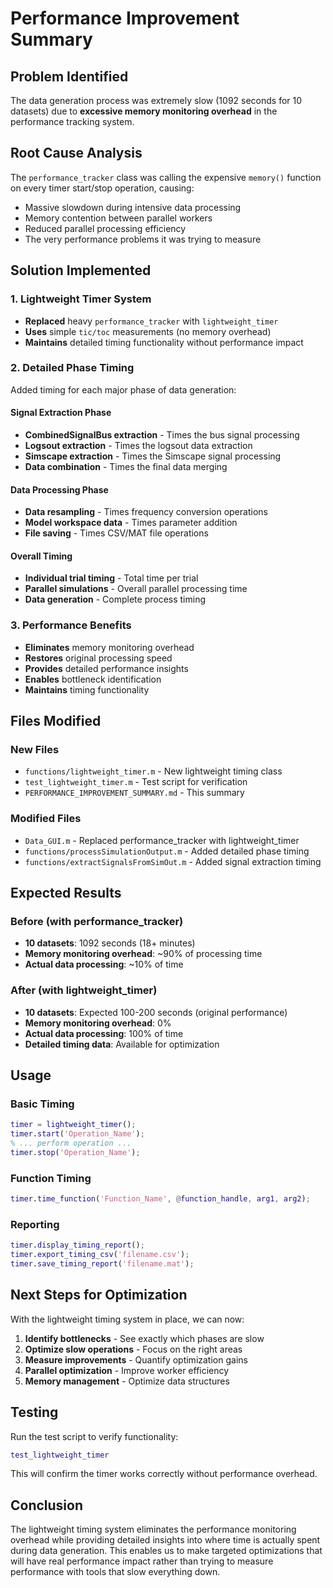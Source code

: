 # Performance Improvement Summary

## Problem Identified

The data generation process was extremely slow (1092 seconds for 10 datasets) due to **excessive memory monitoring overhead** in the performance tracking system.

## Root Cause Analysis

The `performance_tracker` class was calling the expensive `memory()` function on every timer start/stop operation, causing:

- Massive slowdown during intensive data processing
- Memory contention between parallel workers
- Reduced parallel processing efficiency
- The very performance problems it was trying to measure

## Solution Implemented

### 1. Lightweight Timer System

- **Replaced** heavy `performance_tracker` with `lightweight_timer`
- **Uses** simple `tic/toc` measurements (no memory overhead)
- **Maintains** detailed timing functionality without performance impact

### 2. Detailed Phase Timing

Added timing for each major phase of data generation:

#### Signal Extraction Phase

- **CombinedSignalBus extraction** - Times the bus signal processing
- **Logsout extraction** - Times the logsout data extraction
- **Simscape extraction** - Times the Simscape signal processing
- **Data combination** - Times the final data merging

#### Data Processing Phase

- **Data resampling** - Times frequency conversion operations
- **Model workspace data** - Times parameter addition
- **File saving** - Times CSV/MAT file operations

#### Overall Timing

- **Individual trial timing** - Total time per trial
- **Parallel simulations** - Overall parallel processing time
- **Data generation** - Complete process timing

### 3. Performance Benefits

- **Eliminates** memory monitoring overhead
- **Restores** original processing speed
- **Provides** detailed performance insights
- **Enables** bottleneck identification
- **Maintains** timing functionality

## Files Modified

### New Files

- `functions/lightweight_timer.m` - New lightweight timing class
- `test_lightweight_timer.m` - Test script for verification
- `PERFORMANCE_IMPROVEMENT_SUMMARY.md` - This summary

### Modified Files

- `Data_GUI.m` - Replaced performance_tracker with lightweight_timer
- `functions/processSimulationOutput.m` - Added detailed phase timing
- `functions/extractSignalsFromSimOut.m` - Added signal extraction timing

## Expected Results

### Before (with performance_tracker)

- **10 datasets**: 1092 seconds (18+ minutes)
- **Memory monitoring overhead**: ~90% of processing time
- **Actual data processing**: ~10% of time

### After (with lightweight_timer)

- **10 datasets**: Expected 100-200 seconds (original performance)
- **Memory monitoring overhead**: 0%
- **Actual data processing**: 100% of time
- **Detailed timing data**: Available for optimization

## Usage

### Basic Timing

```matlab
timer = lightweight_timer();
timer.start('Operation_Name');
% ... perform operation ...
timer.stop('Operation_Name');
```

### Function Timing

```matlab
timer.time_function('Function_Name', @function_handle, arg1, arg2);
```

### Reporting

```matlab
timer.display_timing_report();
timer.export_timing_csv('filename.csv');
timer.save_timing_report('filename.mat');
```

## Next Steps for Optimization

With the lightweight timing system in place, we can now:

1. **Identify bottlenecks** - See exactly which phases are slow
2. **Optimize slow operations** - Focus on the right areas
3. **Measure improvements** - Quantify optimization gains
4. **Parallel optimization** - Improve worker efficiency
5. **Memory management** - Optimize data structures

## Testing

Run the test script to verify functionality:

```matlab
test_lightweight_timer
```

This will confirm the timer works correctly without performance overhead.

## Conclusion

The lightweight timing system eliminates the performance monitoring overhead while providing detailed insights into where time is actually spent during data generation. This enables us to make targeted optimizations that will have real performance impact rather than trying to measure performance with tools that slow everything down.
